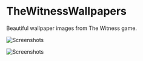 # TheWitnessWallpapers
Beautiful wallpaper images from The Witness game.

![Screenshots](Images/Mountain%20Top.jpg)

![Screenshots](Images/Town%20Center.jpg)